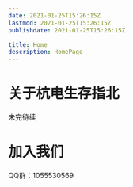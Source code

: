 ```yaml
---
date: 2021-01-25T15:26:15Z
lastmod: 2021-01-25T15:26:15Z
publishdate: 2021-01-25T15:26:15Z

title: Home
description: HomePage
---
```




# 关于杭电生存指北

未完待续



# 加入我们

QQ群：1055530569